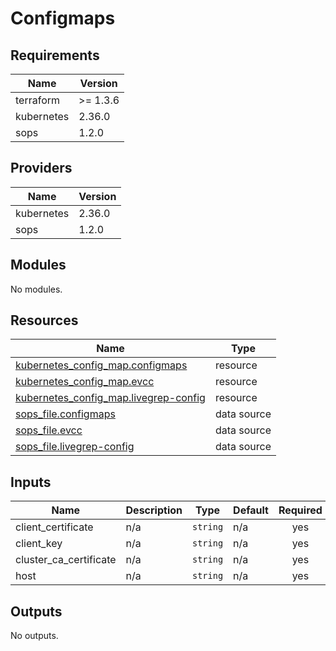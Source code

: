 # Configmaps


<!-- BEGIN_TF_DOCS -->
## Requirements

| Name | Version |
|------|---------|
| terraform | >= 1.3.6 |
| kubernetes | 2.36.0 |
| sops | 1.2.0 |

## Providers

| Name | Version |
|------|---------|
| kubernetes | 2.36.0 |
| sops | 1.2.0 |

## Modules

No modules.

## Resources

| Name | Type |
|------|------|
| [kubernetes_config_map.configmaps](https://registry.terraform.io/providers/hashicorp/kubernetes/2.36.0/docs/resources/config_map) | resource |
| [kubernetes_config_map.evcc](https://registry.terraform.io/providers/hashicorp/kubernetes/2.36.0/docs/resources/config_map) | resource |
| [kubernetes_config_map.livegrep-config](https://registry.terraform.io/providers/hashicorp/kubernetes/2.36.0/docs/resources/config_map) | resource |
| [sops_file.configmaps](https://registry.terraform.io/providers/carlpett/sops/1.2.0/docs/data-sources/file) | data source |
| [sops_file.evcc](https://registry.terraform.io/providers/carlpett/sops/1.2.0/docs/data-sources/file) | data source |
| [sops_file.livegrep-config](https://registry.terraform.io/providers/carlpett/sops/1.2.0/docs/data-sources/file) | data source |

## Inputs

| Name | Description | Type | Default | Required |
|------|-------------|------|---------|:--------:|
| client\_certificate | n/a | `string` | n/a | yes |
| client\_key | n/a | `string` | n/a | yes |
| cluster\_ca\_certificate | n/a | `string` | n/a | yes |
| host | n/a | `string` | n/a | yes |

## Outputs

No outputs.
<!-- END_TF_DOCS -->
